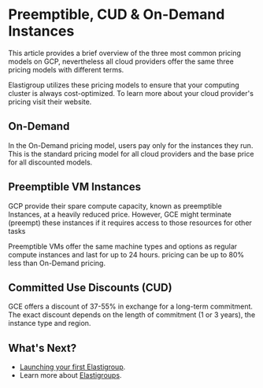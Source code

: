 # Preemptible, CUD & On-Demand Instances

This article provides a brief overview of the three most common pricing models on GCP, nevertheless all cloud providers offer the same three pricing models with different terms.

Elastigroup utilizes these pricing models to ensure that your computing cluster is always cost-optimized. To learn more about your cloud provider's pricing visit their website.

## On-Demand

In the On-Demand pricing model, users pay only for the instances they run. This is the standard pricing model for all cloud providers and the base price for all discounted models.

## Preemptible VM Instances

GCP provide their spare compute capacity, known as preemptible Instances, at a heavily reduced price. However, GCE might terminate (preempt) these instances if it requires access to those resources for other tasks

Preemptible VMs offer the same machine types and options as regular compute instances and last for up to 24 hours. pricing can be up to 80% less than On-Demand pricing.

## Committed Use Discounts (CUD)

GCE offers a discount of 37-55% in exchange for a long-term commitment. The exact discount depends on the length of commitment (1 or 3 years), the instance type and region.

## What's Next?

- [Launching your first Elastigroup](elastigroup/getting-started/create-an-elastigroup-for-gcp.md).
- Learn more about [Elastigroups](elastigroup/getting-started/elastigroup-for-gcp.md).
